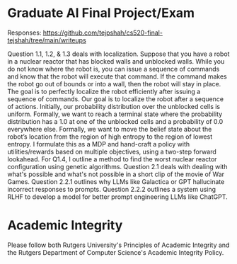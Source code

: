 # Graduate AI Final Project/Exam 

Responses: https://github.com/tejpshah/cs520-final-tejshah/tree/main/writeups

Question 1.1, 1.2, & 1.3 deals with localization. Suppose that you have a robot in a nuclear reactor that has blocked walls and unblocked walls. While you do not know where the robot is, you can issue a sequence of commands and know that the robot will execute that command. If the command makes the robot go out of bounds or into a wall, then the robot will stay in place. The goal is to perfectly localize the robot efficiently after issuing a sequence of commands. Our goal is to localize the robot after a sequence of actions. Initially, our probability distribution over the unblocked cells is uniform. Formally, we want to reach a terminal state where the probability distribution has a 1.0 at one of the unblocked cells and a probability of 0.0 everywhere else. Formally, we want to move the belief state about the robot’s location from the region of high entropy to the region of lowest entropy. I formulate this as a MDP and hand-craft a policy with utilities/rewards based on multiple objectives, using a two-step forward lookahead. For Q1.4, I outline a method to find the worst nuclear reactor configuration using genetic algorithms. Question 2.1 deals with dealing with what's possible and what's not possible in a short clip of the movie of War Games. Question 2.2.1 outlines why LLMs like Galactica or GPT hallucinate incorrect responses to prompts. Question 2.2.2 outlines a system using RLHF to develop a model for better prompt engineering LLMs like ChatGPT.



# Academic Integrity
Please follow both Rutgers University's Principles of Academic Integrity and the Rutgers Department of Computer Science's Academic Integrity Policy.

